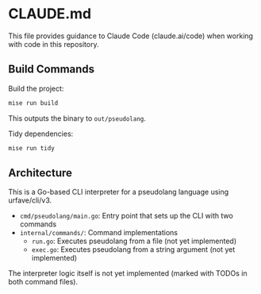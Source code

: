 # CLAUDE.md

This file provides guidance to Claude Code (claude.ai/code) when working with
code in this repository.

## Build Commands

Build the project:

```bash
mise run build
```

This outputs the binary to `out/pseudolang`.

Tidy dependencies:

```bash
mise run tidy
```

## Architecture

This is a Go-based CLI interpreter for a pseudolang language using
urfave/cli/v3.

- `cmd/pseudolang/main.go`: Entry point that sets up the CLI with two commands
- `internal/commands/`: Command implementations
  - `run.go`: Executes pseudolang from a file (not yet implemented)
  - `exec.go`: Executes pseudolang from a string argument (not yet implemented)

The interpreter logic itself is not yet implemented (marked with TODOs in both
command files).

